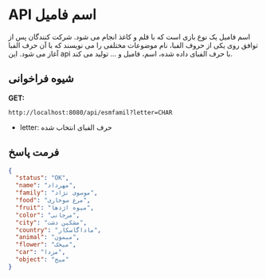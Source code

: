 # API اسم فامیل

اسم فامیل یک نوع بازی است که با قلم و کاغذ انجام می شود. شرکت کنندگان پس از توافق روی یکی از حروف الفبا، نام موضوعات مختلفی را می نویسند که با آن حرف الفبا آغاز می شود.
این api با حرف الفبای داده شده، اسم، فامیل و ... تولید می کند.

## شیوه فراخوانی

**GET:**

```
http://localhost:8080/api/esmfamil?letter=CHAR
```


- letter: حرف الفبای انتخاب شده

## فرمت پاسخ

```json
{
  "status": "OK",
  "name": "مهرداد",
  "family": "موسوی نژاد",
  "food": "مرغ سوخاری",
  "fruit": "میوه اژدها",
  "color": "مرجانی",
  "city": "مشکین دشت",
  "country": "ماداگاسکار",
  "animal": "میمون",
  "flower": "میخک",
  "car": "مزدا",
  "object": "میخ"
}
```